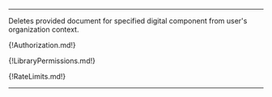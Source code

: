 ---

Deletes provided document for specified digital component from user's organization context.

{!Authorization.md!}

{!LibraryPermissions.md!}

{!RateLimits.md!}

---
